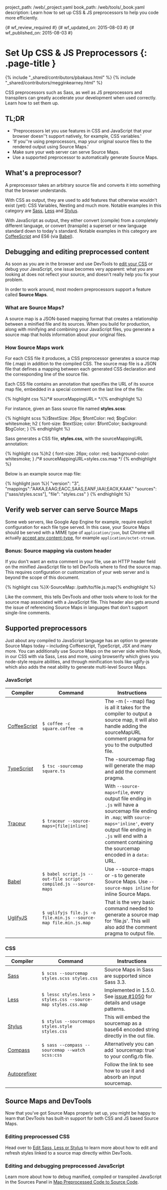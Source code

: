 project_path: /web/_project.yaml
book_path: /web/tools/_book.yaml
description: Learn how to set up CSS & JS preprocessors to help you code more efficiently.

{# wf_review_required #}
{# wf_updated_on: 2015-08-03 #}
{# wf_published_on: 2015-08-03 #}

# Set Up CSS & JS Preprocessors {: .page-title }

{% include "_shared/contributors/pbakaus.html" %}
{% include "_shared/contributors/megginkearney.html" %}

CSS preprocessors such as Sass, as well as JS preprocessors and transpilers can greatly accelerate your development when used correctly. Learn how to set them up.


## TL;DR
- 'Preprocessors let you use features in CSS and JavaScript that your browser doesn''t support natively, for example, CSS variables.'
- 'If you''re using preprocessors, map your original source files to the rendered output using Source Maps.'
- Make sure your web server can serve Source Maps.
- Use a supported preprocessor to automatically generate Source Maps.


## What's a preprocessor?

A preprocessor takes an arbitrary source file and converts it into something that the browser understands. 

With CSS as output, they are used to add features that otherwise wouldn't exist (yet): CSS Variables, Nesting and much more. Notable examples in this category are [Sass](http://sass-lang.com/), [Less](http://lesscss.org/) and [Stylus](https://learnboost.github.io/stylus/).

With JavaScript as output, they either convert (compile) from a completely different language, or convert (transpile) a superset or new language standard down to today's standard. Notable examples in this category are [CoffeeScript](http://coffeescript.org/) and ES6 (via [Babel](https://babeljs.io/)).

## Debugging and editing preprocessed content

As soon as you are in the browser and use DevTools to [edit your CSS](/web/tools/chrome-devtools/iterate/inspect-styles/edit-styles) or debug your JavaScript, one issue becomes very apparent: what you are looking at does not reflect your source, and doesn't really help you fix your problem.

In order to work around, most modern preprocessors support a feature called <b>Source Maps</b>.

### What are Source Maps?

A source map is a JSON-based mapping format that creates a relationship between a minified file and its sources. When you build for production, along with minifying and combining your JavaScript files, you generate a source map that holds information about your original files.

### How Source Maps work

For each CSS file it produces, a CSS preprocessor generates a source map file (.map) in addition to the compiled CSS. The source map file is a JSON file that defines a mapping between each generated CSS declaration and the corresponding line of the source file.

Each CSS file contains an annotation that specifies the URL of its source map file, embedded in a special comment on the last line of the file:

{% highlight css %}/*# sourceMappingURL=<url> */{% endhighlight %}

For instance, given an Sass source file named **styles.scss**:

{% highlight scss %}$textSize: 26px;
$fontColor: red;
$bgColor: whitesmoke;
h2 {
    font-size: $textSize;
    color: $fontColor;
    background: $bgColor;
}
{% endhighlight %}

Sass generates a CSS file, **styles.css**, with the sourceMappingURL annotation:

{% highlight css %}h2 {
  font-size: 26px;
  color: red;
  background-color: whitesmoke;
}
/*# sourceMappingURL=styles.css.map */
{% endhighlight %}

Below is an example source map file:

{% highlight json %}{
  "version": "3",
  "mappings":"AAKA,EAAG;EACC,SAAS,EANF,IAAI;EAOX,KAAK"
  "sources": ["sass/styles.scss"],
  "file": "styles.css"
}
{% endhighlight %}

## Verify web server can serve Source Maps

Some web servers, like Google App Engine for example, require explicit configuration for each file type served. In this case, your Source Maps should be served with a MIME type of `application/json`, but Chrome will actually [accept any content-type](https://stackoverflow.com/questions/19911929/what-mime-type-should-i-use-for-source-map-files), for example `application/octet-stream`.

### Bonus: Source mapping via custom header 

If you don't want an extra comment in your file, use an HTTP header field on the minified JavaScript file to tell DevTools where to find the source map. This requires configuration or customization of your web server and is beyond the scope of this document.

{% highlight css %}X-SourceMap: /path/to/file.js.map{% endhighlight %}

Like the comment, this tells DevTools and other tools where to look for the source map associated with a JavaScript file. This header also gets around the issue of referencing Source Maps in languages that don't support single-line comments.

## Supported preprocessors

Just about any compiled to JavaScript language has an option to generate Source Maps today – including Coffeescript, TypeScript, JSX and many more. You can additionally use Source Maps on the server side within Node, in our CSS with via Sass, Less and more, using browserify which gives you node-style require abilities, and through minification tools like uglify-js which also adds the neat ability to generate multi-level Source Maps.

### JavaScript

<table class="mdl-data-table">
  <thead>
    <tr>
      <th width="20%" data-th="Compiler">Compiler</th>
      <th width="40%" data-th="Command">Command</th>
      <th data-th="Instructions">Instructions</th>
    </tr>
  </thead>
  <tbody>
    <tr>
      <td data-th="Compiler"><a href="http://coffeescript.org/#source-maps">CoffeeScript</a></td>
      <td data-th="Command"><code>$ coffee -c square.coffee -m</code></td>
      <td data-th="Instructions">The -m (--map) flag is all it takes for the compiler to output a source map, it will also handle adding the sourceMapURL comment pragma for you to the outputted file.</td>
    </tr>
    <tr>
      <td data-th="Compiler"><a href="http://www.typescriptlang.org/">TypeScript</a></td>
      <td data-th="Command"><code>$ tsc -sourcemap square.ts</code></td>
      <td data-th="Instructions">The -sourcemap flag will generate the map and add the comment pragma.</td>
    </tr>
    <tr>
      <td data-th="Compiler"><a href="https://github.com/google/traceur-compiler/wiki/SourceMaps">Traceur</a></td>
      <td data-th="Command"><code>$ traceur --source-maps=[file|inline]</code></td>
      <td data-th="Instructions">With <code>--source-maps=file</code>, every output file ending in <code>.js</code> will have a sourcemap file ending in <code>.map</code>; with <code>source-maps='inline'</code>, every output file ending in <code>.js</code> will end with a comment containing the sourcemap encoded in a <code>data:</code> URL.</td>
    </tr>
    <tr>
      <td data-th="Compiler"><a href="https://babeljs.io/docs/usage/cli/#compile-with-source-maps">Babel</a></td>
      <td data-th="Command"><code>$ babel script.js --out-file script-compiled.js --source-maps</code></td>
      <td data-th="Instructions">Use --source-maps or -s to generate Source Maps. Use <code>--source-maps inline</code> for inline Source Maps.</td>
    </tr>
    <tr>
      <td data-th="Compiler"><a href="https://github.com/mishoo/UglifyJS2">UglifyJS</a></td>
      <td data-th="Command"><code>$ uglifyjs file.js -o file.min.js --source-map file.min.js.map</code></td>
      <td data-th="Instructions">That is the very basic command needed to generate a source map for 'file.js'. This will also add the comment pragma to output file.</td>
    </tr>
  </tbody>
</table>

### CSS

<table class="mdl-data-table">
  <thead>
    <tr>
      <th width="20%" data-th="Compiler">Compiler</th>
      <th width="40%" data-th="Command">Command</th>
      <th data-th="Instructions">Instructions</th>
    </tr>
  </thead>
  <tbody>
    <tr>
      <td data-th="Compiler"><a href="http://sass-lang.com">Sass</a></td>
      <td data-th="Command"><code>$ scss --sourcemap styles.scss styles.css</code></td>
      <td data-th="Instructions">Source Maps in Sass are supported since Sass 3.3.</td>
    </tr>
    <tr>
      <td data-th="Compiler"><a href="http://lesscss.org/">Less</a></td>
      <td data-th="Command"><code>$ lessc styles.less > styles.css --source-map styles.css.map</code></td>
      <td data-th="Instructions">Implemented in 1.5.0. See <a href="https://github.com/less/less.js/issues/1050#issuecomment-25566463">issue #1050</a> for details and usage patterns.</td>
    </tr>
    <tr>
      <td data-th="Compiler"><a href="https://learnboost.github.io/stylus/">Stylus</a></td>
      <td data-th="Command"><code>$ stylus --sourcemaps styles.style styles.css</code></td>
      <td data-th="Instructions">This will embed the sourcemap as a base64 encoded string directly in the out file.</td>
    </tr>
    <tr>
      <td data-th="Compiler"><a href="http://compass-style.org/">Compass</a></td>
      <td data-th="Command"><code>$ sass --compass --sourcemap --watch scss:css</code></td>
      <td data-th="Instructions">Alternatively you can add `sourcemap: true` to your config.rb file.</td>
    </tr>
    <tr>
      <td data-th="Compiler"><a href="https://github.com/ai/autoprefixer#source-map">Autoprefixer</a></td>
      <td data-th="Command"><code></code></td>
      <td data-th="Instructions">Follow the link to see how to use it and absorb an input sourcemap.</td>
    </tr>
  </tbody>
</table>

## Source Maps and DevTools

Now that you've got Source Maps properly set up, you might be happy to learn that DevTools has built-in support for both CSS and JS based Source Maps.

### Editing preprocessed CSS

Head over to [Edit Sass, Less or Stylus](/web/tools/chrome-devtools/iterate/inspect-styles/edit-styles) to learn more about how to edit and refresh styles linked to a source map directly within DevTools.

### Editing and debugging preprocessed JavaScript

Learn more about how to debug manified, compiled or transpiled JavaScript in the Sources Panel in [Map Preprocessed Code to Source Code](/web/tools/chrome-devtools/debug/readability/source-maps).
